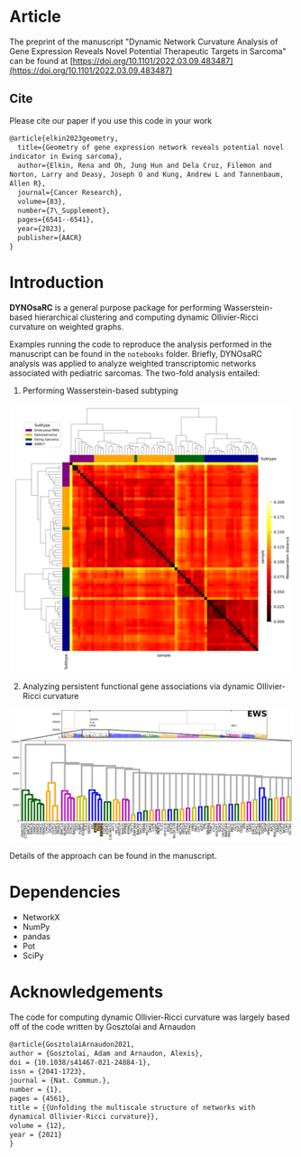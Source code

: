 # Article 
The preprint of the manuscript "Dynamic Network Curvature Analysis of Gene Expression Reveals Novel Potential Therapeutic Targets in Sarcoma" can be found at 
[https://doi.org/10.1101/2022.03.09.483487](https://doi.org/10.1101/2022.03.09.483487)

## Cite

Please cite our paper if you use this code in your work
```
@article{elkin2023geometry,
  title={Geometry of gene expression network reveals potential novel indicator in Ewing sarcoma},
  author={Elkin, Rena and Oh, Jung Hun and Dela Cruz, Filemon and Norton, Larry and Deasy, Joseph O and Kung, Andrew L and Tannenbaum, Allen R},
  journal={Cancer Research},
  volume={83},
  number={7\_Supplement},
  pages={6541--6541},
  year={2023},
  publisher={AACR}
}
```

# Introduction
__DYNOsaRC__ is a general purpose package for performing Wasserstein-based hierarchical clustering and computing dynamic Ollivier-Ricci curvature on weighted graphs.

Examples running the code to reproduce the analysis performed in the manuscript can be found in the `notebooks` folder.
Briefly, DYNOsaRC analysis was applied to analyze weighted transcriptomic networks associated with pediatric sarcomas. The two-fold analysis entailed:
1. Performing Wasserstein-based subtyping 
<p align="center">
<img src="/figures/Wass_subtype_clustering_heatmap.png" width="500">
</p>  

2. Analyzing persistent functional gene associations via dynamic Ollivier-Ricci curvature 
<p align="center">
<img src="/figures/dyno_EWS_ms_persistent_clustering.png" width="800">
</p>  

Details of the approach can be found in the manuscript. 

# Dependencies
* NetworkX
* NumPy
* pandas
* Pot
* SciPy

# Acknowledgements

The code for computing dynamic Ollivier-Ricci curvature was largely based off of the code written by Gosztolai and Arnaudon
```
@article{GosztolaiArnaudon2021,
author = {Gosztolai, Adam and Arnaudon, Alexis},
doi = {10.1038/s41467-021-24884-1},
issn = {2041-1723},
journal = {Nat. Commun.},
number = {1},
pages = {4561},
title = {{Unfolding the multiscale structure of networks with dynamical Ollivier-Ricci curvature}},
volume = {12},
year = {2021}
}

```
